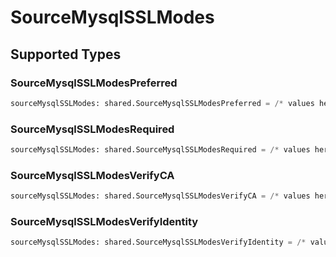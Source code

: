 # SourceMysqlSSLModes


## Supported Types

### SourceMysqlSSLModesPreferred

```python
sourceMysqlSSLModes: shared.SourceMysqlSSLModesPreferred = /* values here */
```

### SourceMysqlSSLModesRequired

```python
sourceMysqlSSLModes: shared.SourceMysqlSSLModesRequired = /* values here */
```

### SourceMysqlSSLModesVerifyCA

```python
sourceMysqlSSLModes: shared.SourceMysqlSSLModesVerifyCA = /* values here */
```

### SourceMysqlSSLModesVerifyIdentity

```python
sourceMysqlSSLModes: shared.SourceMysqlSSLModesVerifyIdentity = /* values here */
```

